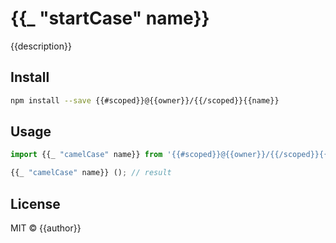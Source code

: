 # {{_ "startCase" name}}

{{description}}

## Install

```sh
npm install --save {{#scoped}}@{{owner}}/{{/scoped}}{{name}}
```

## Usage

```ts
import {{_ "camelCase" name}} from '{{#scoped}}@{{owner}}/{{/scoped}}{{name}}';

{{_ "camelCase" name}} (); // result
```

## License

MIT © {{author}}
